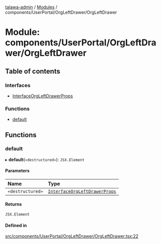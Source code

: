 [talawa-admin](../README.md) / [Modules](../modules.md) / components/UserPortal/OrgLeftDrawer/OrgLeftDrawer

# Module: components/UserPortal/OrgLeftDrawer/OrgLeftDrawer

## Table of contents

### Interfaces

- [InterfaceOrgLeftDrawerProps](../interfaces/components_UserPortal_OrgLeftDrawer_OrgLeftDrawer.InterfaceOrgLeftDrawerProps.md)

### Functions

- [default](components_UserPortal_OrgLeftDrawer_OrgLeftDrawer.md#default)

## Functions

### default

▸ **default**(`«destructured»`): `JSX.Element`

#### Parameters

| Name | Type |
| :------ | :------ |
| `«destructured»` | [`InterfaceOrgLeftDrawerProps`](../interfaces/components_UserPortal_OrgLeftDrawer_OrgLeftDrawer.InterfaceOrgLeftDrawerProps.md) |

#### Returns

`JSX.Element`

#### Defined in

[src/components/UserPortal/OrgLeftDrawer/OrgLeftDrawer.tsx:22](https://github.com/pateldivyesh1323/talawa-admin/blob/926c168/src/components/UserPortal/OrgLeftDrawer/OrgLeftDrawer.tsx#L22)
